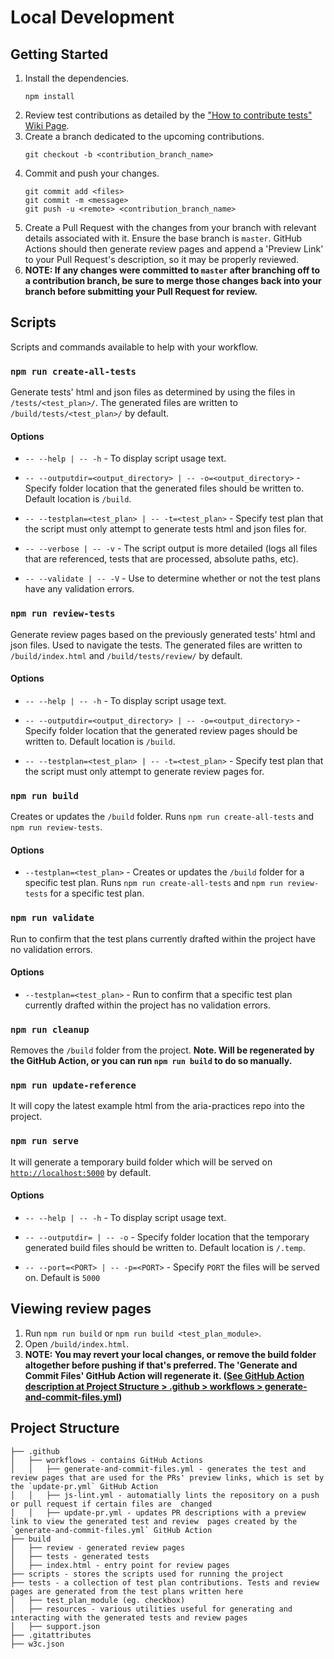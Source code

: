 # Local Development

## Getting Started

1. Install the dependencies.
   ```
   npm install
   ```
1. Review test contributions as detailed by
   the ["How to contribute tests" Wiki Page](https://github.com/w3c/aria-at/wiki/How-to-contribute-tests).
1. Create a branch dedicated to the upcoming contributions.
   ```
   git checkout -b <contribution_branch_name>
   ```
1. Commit and push your changes.
   ```
   git commit add <files>
   git commit -m <message>
   git push -u <remote> <contribution_branch_name>
   ```
1. Create a Pull Request with the changes from your branch with relevant details associated with it. Ensure the base
   branch is `master`. GitHub Actions should then generate review pages and append a 'Preview Link' to your Pull
   Request's description, so it may be properly reviewed.
1. **NOTE: If any changes were committed to `master` after branching off to a contribution branch, be sure to merge
   those changes back into your branch before submitting your Pull Request for review.**

## Scripts

Scripts and commands available to help with your workflow.

### `npm run create-all-tests`

Generate tests' html and json files as determined by using the files in `/tests/<test_plan>/`. The generated files are
written to `/build/tests/<test_plan>/` by default.

#### Options

* `-- --help | -- -h` - To display script usage text.

* `-- --outputdir=<output_directory> | -- -o=<output_directory>` - Specify folder location that the generated files
  should be written to. Default location is `/build`.

* `-- --testplan=<test_plan> | -- -t=<test_plan>` - Specify test plan that the script must only attempt to generate
  tests html and json files for.

* `-- --verbose | -- -v` - The script output is more detailed (logs all files that are referenced, tests that are
  processed, absolute paths, etc).

* `-- --validate | -- -V` - Use to determine whether or not the test plans have any validation errors.

### `npm run review-tests`

Generate review pages based on the previously generated tests' html and json files. Used to navigate the tests. The
generated files are written to `/build/index.html` and `/build/tests/review/` by default.

#### Options

* `-- --help | -- -h` - To display script usage text.

* `-- --outputdir=<output_directory> | -- -o=<output_directory>` - Specify folder location that the generated review
  pages should be written to. Default location is `/build`.

* `-- --testplan=<test_plan> | -- -t=<test_plan>` - Specify test plan that the script must only attempt to generate
  review pages for.

### `npm run build`

Creates or updates the `/build` folder. Runs `npm run create-all-tests` and `npm run review-tests`.

#### Options

* `--testplan=<test_plan>` - Creates or updates the `/build` folder for a specific test plan.
  Runs `npm run create-all-tests` and `npm run review-tests` for a specific test plan.

### `npm run validate`

Run to confirm that the test plans currently drafted within the project have no validation errors.

#### Options

* `--testplan=<test_plan>` - Run to confirm that a specific test plan currently drafted within the project has no
  validation errors.

### `npm run cleanup`

Removes the `/build` folder from the project. **Note. Will be regenerated by the GitHub Action, or you can
run `npm run build` to do so manually.**

### `npm run update-reference`

It will copy the latest example html from the aria-practices repo into the project.

### `npm run serve`

It will generate a temporary build folder which will be served on [`http://localhost:5000`](http://localhost:5000) by
default.

#### Options

* `-- --help | -- -h` - To display script usage text.

* `-- --outputdir= | -- -o` - Specify folder location that the temporary generated build files should be written to.
  Default location is `/.temp`.

* `-- --port=<PORT> | -- -p=<PORT>` - Specify `PORT` the files will be served on. Default is `5000`

## Viewing review pages

1. Run `npm run build` or `npm run build <test_plan_module>`.
1. Open `/build/index.html`.
1. **NOTE: You may revert your local changes, or remove the build folder altogether before pushing if that's preferred.
   The 'Generate and Commit Files' GitHub Action will regenerate
   it. ([See GitHub Action description at Project Structure > .github > workflows > generate-and-commit-files.yml](#project-structure))**

## Project Structure

```
├── .github
│   ├── workflows - contains GitHub Actions
│   │   ├── generate-and-commit-files.yml - generates the test and review pages that are used for the PRs' preview links, which is set by the `update-pr.yml` GitHub Action
│   │   ├── js-lint.yml - automatially lints the repository on a push or pull request if certain files are  changed
│   │   ├── update-pr.yml - updates PR descriptions with a preview link to view the generated test and review  pages created by the `generate-and-commit-files.yml` GitHub Action
├── build
│   ├── review - generated review pages
│   ├── tests - generated tests
│   ├── index.html - entry point for review pages
├── scripts - stores the scripts used for running the project
├── tests - a collection of test plan contributions. Tests and review pages are generated from the test plans written here
│   ├── test_plan_module (eg. checkbox)
│   ├── resources - various utilities useful for generating and interacting with the generated tests and review pages
│   ├── support.json
├── .gitattributes
├── w3c.json
```
